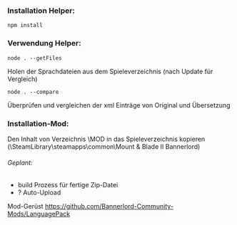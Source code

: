 

### Installation Helper:
`npm install`

### Verwendung Helper:
`node . --getFiles`

Holen der Sprachdateien aus dem Spieleverzeichnis (nach Update für Vergleich)

`node . --compare`

Überprüfen und vergleichen der xml Einträge von Original und Übersetzung


### Installation-Mod:
Den Inhalt von Verzeichnis \MOD in das Spieleverzeichnis kopieren (\SteamLibrary\steamapps\common\Mount & Blade II Bannerlord)

###### Geplant:
- build Prozess für fertige Zip-Datei
- ? Auto-Upload


Mod-Gerüst https://github.com/Bannerlord-Community-Mods/LanguagePack
